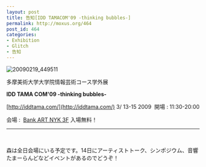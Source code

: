 ```yaml
---
layout: post
title: 告知[IDD TAMACOM'09 -thinking bubbles-]
permalink: http://moxus.org/464
post_id: 464
categories: 
- Exhibition
- Glitch
- 告知
---
```


![20090219_449511](http://moxuse.org/wordpress/wp-content/uploads/2009/03/20090219_449511.gif)

多摩美術大学大学院情報芸術コース学外展


**IDD TAMA
COM'09 -thinking bubbles-**


[http://iddtama.com/](http://iddtama.com/)
3/ 13-15 2009 
開場 : 11:30-20:00

会場 : 
[Bank ART NYK 3F](http://www.bankart1929.com/)
入場無料！

_______________

 

森は全日会場にいる予定です。14日にアーティストトーク、シンポジウム、音響たまーらんどなどイベントがあるのでどうぞ！